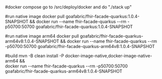 #docker compose
go to /src/deploy/docker and do "./stack up"

#run native image
docker pull goafabric/fhir-facade-quarkus:1.0.4-SNAPSHOT && docker run --name fhir-facade-quarkus --rm -p50700:50700 goafabric/fhir-facade-quarkus:1.0.4-SNAPSHOT

#run native image arm64
docker pull goafabric/fhir-facade-quarkus-arm64v8:1.0.4-SNAPSHOT && docker run --name fhir-facade-quarkus --rm -p50700:50700 goafabric/fhir-facade-quarkus-arm64v8:1.0.4-SNAPSHOT
                                           
#build
mvn -B clean install -P docker-image-native,docker-image-native-arm64 && \
docker run --name fhir-facade-quarkus --rm -p50700:50700 goafabric/fhir-facade-quarkus-arm64v8:1.0.4-SNAPSHOT
